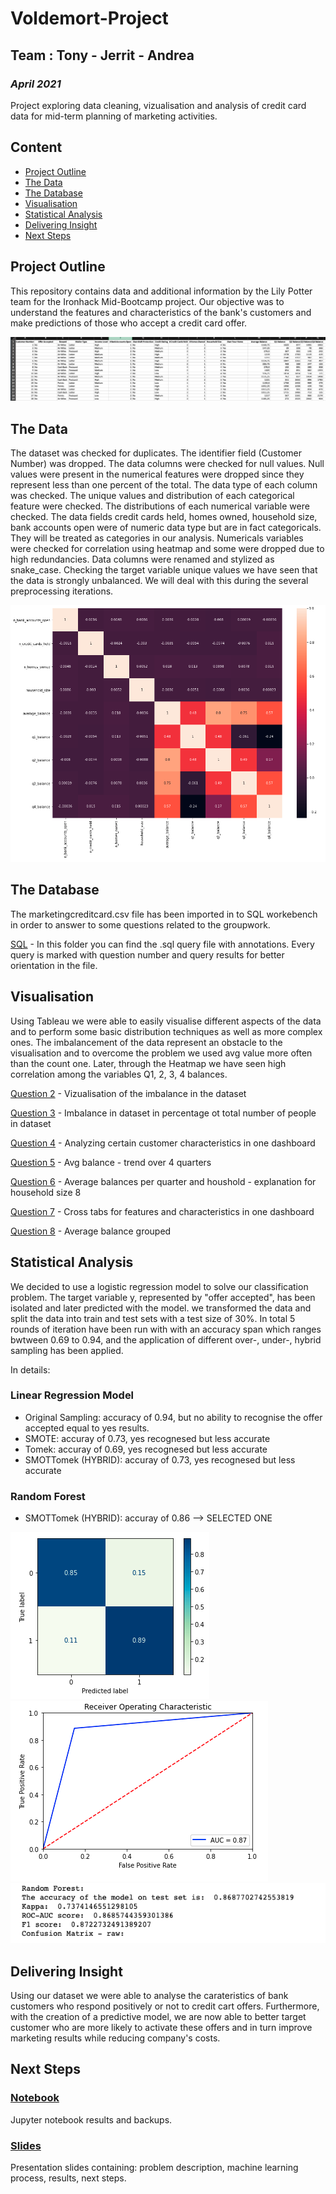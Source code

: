 # Voldemort-Project
## Team : Tony - Jerrit - Andrea
### *April 2021*

Project exploring data cleaning, vizualisation and analysis of credit card data for mid-term planning of marketing activities.

## Content

- [Project Outline](#project-outline)
- [The Data](#the-data)
- [The Database](#the-database)
- [Visualisation](#visualisation)
- [Statistical Analysis](#statistical-analysis)
- [Delivering Insight](#delivering-insight)
- [Next Steps](#next-steps)

## Project Outline

This repository contains data and additional information by the Lily Potter team for the Ironhack Mid-Bootcamp project. Our objective was to understand the features and characteristics of the bank's customers and make predictions of those who accept a credit card offer.

![df.head](Images/database.png)

## The Data 

The dataset was checked for duplicates. The identifier field (Customer Number) was dropped.
The data columns were checked for null values. Null values were present in the numerical features were dropped since they represent less than one percent of the total. 
The data type of each column was checked. The unique values and distribution of each categorical feature were checked. 
The distributions of each numerical variable were checked. The data fields credit cards held, homes owned, household size, bank accounts open were of numeric data type but are in fact categoricals. 
They will be treated as categories in our analysis. Numericals variables were checked for correlation using heatmap and some were dropped due to high redundancies. Data columns were renamed and stylized as snake_case. Checking the target variable unique values we have seen that the data is strongly unbalanced. We will deal with this during the several preprocessing iterations.

![Heatmap](Images/heatmap.png)

## The Database

The marketingcreditcard.csv file has been imported in to SQL workebench in order to answer to some questions related to the groupwork.

[SQL](https://github.com/Tognolia/Voldemort-Project/tree/main/sql) -
In this folder you can find the .sql query file with annotations. Every query is marked with question number and query results for better orientation in the file. 

## Visualisation

Using Tableau we were able to easily visualise different aspects of the data and to perform some basic distribution techniques as well as more complex ones. The imbalancement of the data represent an obstacle to the visualisation and to overcome the problem we used avg value more often than the count one. Later, through the Heatmap we have seen high correlation among the variables Q1, 2, 3, 4 balances.

[Question 2](https://public.tableau.com/profile/jerrit#!/vizhome/Tableau-Classification/Question2) - Vizualisation of the imbalance in the dataset

[Question 3](https://public.tableau.com/profile/jerrit#!/vizhome/Tableau-Classification/Question3) - Imbalance in dataset in percentage ot total number of people in dataset

[Question 4](https://public.tableau.com/profile/jerrit#!/vizhome/Tableau-Classification/DashboardQ4) - Analyzing certain customer characteristics in one dashboard

[Question 5](https://public.tableau.com/profile/jerrit#!/vizhome/Tableau-Classification/Question5) - Avg balance - trend over 4 quarters

[Question 6](https://public.tableau.com/profile/jerrit#!/vizhome/Tableau-Classification/DashboardQ6) - Average balances per quarter and houshold - explanation for household size 8

[Question 7](https://public.tableau.com/profile/jerrit#!/vizhome/Tableau-Classification/DashboardQ7) - Cross tabs for features and characteristics in one dashboard

[Question 8](https://public.tableau.com/profile/jerrit#!/vizhome/Tableau-Classification/Question8_2) - Average balance grouped 


## Statistical Analysis

We decided to use a logistic regression model to solve our classification problem. The target variable y, represented by "offer accepted", has been isolated and later predicted with the model. we transformed the data and split the data into train and test sets with a test size of 30%. In total 5 rounds of iteration have been run with with an accuracy span which ranges bwtween 0.69 to 0.94, and the application of different over-, under-, hybrid sampling has been applied.

In details:

### Linear Regression Model
- Original Sampling: accuracy of 0.94, but no ability to recognise the offer accepted equal to yes results.
- SMOTE: accuray of 0.73, yes recognesed but less accurate
- Tomek: accuray of 0.69, yes recognesed but less accurate
- SMOTTomek (HYBRID): accuray of 0.73, yes recognesed but less accurate

### Random Forest
- SMOTTomek (HYBRID): accuray of 0.86 --> SELECTED ONE

![Confusion Matrix](Images/confusion.png)          
![ROC](Images/roc.png)   
![Metrics](Images/accuracy.png)  


## Delivering Insight

Using our dataset we were able to analyse the carateristics of bank customers who respond positively or not to credit cart offers. Furthermore, with the creation of a predictive model, we are now able to better target customer who are more likely to activate these offers and in turn improve marketing results while reducing company's costs.

## Next Steps

### [Notebook](https://github.com/Tognolia/Voldemort-Project/tree/main/Notebook)
Jupyter notebook results and backups.

### [Slides](https://github.com/Tognolia/Voldemort-Project/tree/main/Slides)
Presentation slides containing: problem description, machine learning process, results, next steps. 



